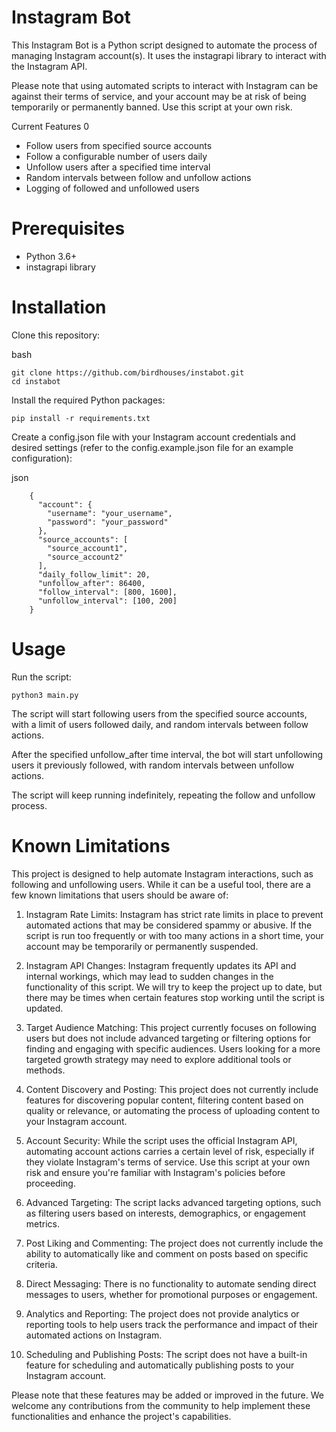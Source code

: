 # Instagram Bot

This Instagram Bot is a Python script designed to automate the process of managing Instagram account(s). It uses the instagrapi library to interact with the Instagram API.

Please note that using automated scripts to interact with Instagram can be against their terms of service, and your account may be at risk of being temporarily or permanently banned. Use this script at your own risk.

Current Features
0
- Follow users from specified source accounts
- Follow a configurable number of users daily
- Unfollow users after a specified time interval
- Random intervals between follow and unfollow actions
- Logging of followed and unfollowed users

# Prerequisites

- Python 3.6+
- instagrapi library

# Installation

Clone this repository:

bash

    git clone https://github.com/birdhouses/instabot.git
    cd instabot

Install the required Python packages:

    pip install -r requirements.txt

Create a config.json file with your Instagram account credentials and desired settings (refer to the config.example.json file for an example configuration):

json

        {
          "account": {
            "username": "your_username",
            "password": "your_password"
          },
          "source_accounts": [
            "source_account1",
            "source_account2"
          ],
          "daily_follow_limit": 20,
          "unfollow_after": 86400,
          "follow_interval": [800, 1600],
          "unfollow_interval": [100, 200]
        }

# Usage

Run the script:

    python3 main.py

The script will start following users from the specified source accounts, with a limit of users followed daily, and random intervals between follow actions.

After the specified unfollow_after time interval, the bot will start unfollowing users it previously followed, with random intervals between unfollow actions.

The script will keep running indefinitely, repeating the follow and unfollow process.


# Known Limitations

This project is designed to help automate Instagram interactions, such as following and unfollowing users. While it can be a useful tool, there are a few known limitations that users should be aware of:

1. Instagram Rate Limits: Instagram has strict rate limits in place to prevent automated actions that may be considered spammy or abusive. If the script is run too frequently or with too many actions in a short time, your account may be temporarily or permanently suspended.

2. Instagram API Changes: Instagram frequently updates its API and internal workings, which may lead to sudden changes in the functionality of this script. We will try to keep the project up to date, but there may be times when certain features stop working until the script is updated.

3. Target Audience Matching: This project currently focuses on following users but does not include advanced targeting or filtering options for finding and engaging with specific audiences. Users looking for a more targeted growth strategy may need to explore additional tools or methods.

4. Content Discovery and Posting: This project does not currently include features for discovering popular content, filtering content based on quality or relevance, or automating the process of uploading content to your Instagram account.

5. Account Security: While the script uses the official Instagram API, automating account actions carries a certain level of risk, especially if they violate Instagram's terms of service. Use this script at your own risk and ensure you're familiar with Instagram's policies before proceeding.

6. Advanced Targeting: The script lacks advanced targeting options, such as filtering users based on interests, demographics, or engagement metrics.

7. Post Liking and Commenting: The project does not currently include the ability to automatically like and comment on posts based on specific criteria.

8. Direct Messaging: There is no functionality to automate sending direct messages to users, whether for promotional purposes or engagement.

9. Analytics and Reporting: The project does not provide analytics or reporting tools to help users track the performance and impact of their automated actions on Instagram.

10. Scheduling and Publishing Posts: The script does not have a built-in feature for scheduling and automatically publishing posts to your Instagram account.

Please note that these features may be added or improved in the future. We welcome any contributions from the community to help implement these functionalities and enhance the project's capabilities.
